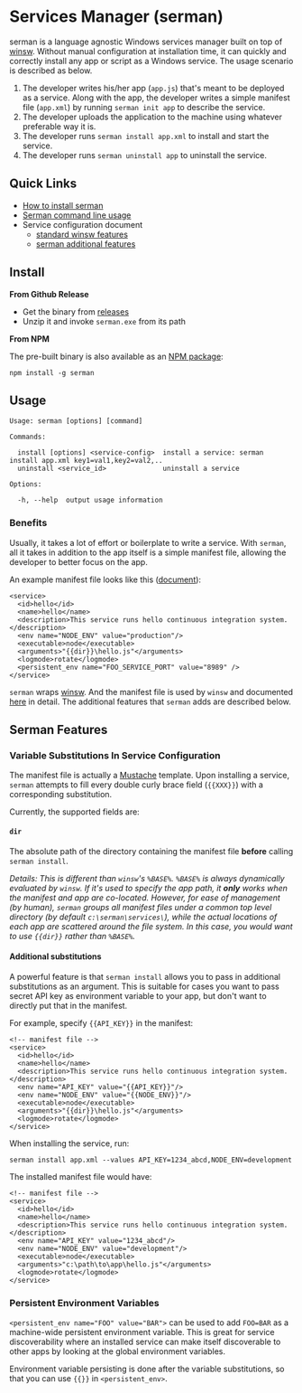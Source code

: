 Services Manager (serman)
====
serman is a language agnostic Windows services manager built on top of [winsw](https://github.com/kohsuke/winsw). Without manual configuration at installation time, it can quickly and correctly install any app or script as a Windows service. The usage scenario is described as below.

1. The developer writes his/her app (`app.js`) that's meant to be deployed as a
   service. Along with the app, the developer writes a simple manifest
   file (`app.xml`) by running `serman init app` to describe the service.
2. The developer uploads the application to the machine using whatever
   preferable way it is.
3. The developer runs `serman install app.xml` to install and start the service.
4. The developer runs `serman uninstall app` to uninstall the service.

## Quick Links
* [How to install serman](#install)
* [Serman command line usage](#usage)
* Service configuration document
	* [standard winsw features](https://github.com/kohsuke/winsw#configuration-file-syntax)
	* [serman additional features](#serman-features)

## Install

**From Github Release**

* Get the binary from [releases](https://github.com/kflu/serman/releases)
* Unzip it and invoke `serman.exe` from its path

**From NPM**

The pre-built binary is also available as an [NPM package](https://www.npmjs.com/package/serman):

    npm install -g serman


## Usage

    Usage: serman [options] [command]

    Commands:

      install [options] <service-config>  install a service: serman install app.xml key1=val1,key2=val2,..
      uninstall <service_id>              uninstall a service

    Options:

      -h, --help  output usage information


### Benefits

Usually, it takes a lot of effort or boilerplate to write a service. With
`serman`, all it takes in addition to the app itself is a simple manifest file,
allowing the developer to better focus on the app.

An example manifest file looks like this ([document][2]):

    <service>
      <id>hello</id>
      <name>hello</name>
      <description>This service runs hello continuous integration system.</description>
      <env name="NODE_ENV" value="production"/>
      <executable>node</executable>
      <arguments>"{{dir}}\hello.js"</arguments>
      <logmode>rotate</logmode>
	  <persistent_env name="FOO_SERVICE_PORT" value="8989" />
    </service>


`serman` wraps [winsw][1]. And the manifest file is used by `winsw` and
documented [here][2] in detail. The additional features that `serman` adds
are described below.

## Serman Features

### Variable Substitutions In Service Configuration

The manifest file is actually a [Mustache][3] template. Upon installing a
service, `serman` attempts to fill every double curly brace field (`{{XXX}}`)
with a corresponding substitution.

Currently, the supported fields are:

#### `dir`

The absolute path of the directory containing the manifest file **before**
calling `serman install`.

_Details: This is different than `winsw`'s `%BASE%`. `%BASE%` is always
dynamically evaluated by `winsw`. If it's used to specify the app path, it
**only** works when the manifest and app are co-located. However, for ease of
management (by human), `serman` groups all manifest files under a common top
level directory (by default `c:\serman\services\`), while the actual locations
of each app are scattered around the file system. In this case, you would want
to use `{{dir}}` rather than `%BASE%`._


#### Additional substitutions

A powerful feature is that `serman install` allows you to pass in additional substitutions
as an argument. This is suitable for cases you want to pass secret API key as environment variable
to your app, but don't want to directly put that in the manifest.

For example, specify `{{API_KEY}}` in the manifest:

    <!-- manifest file -->
    <service>
      <id>hello</id>
      <name>hello</name>
      <description>This service runs hello continuous integration system.</description>
      <env name="API_KEY" value="{{API_KEY}}"/>
      <env name="NODE_ENV" value="{{NODE_ENV}}"/>
      <executable>node</executable>
      <arguments>"{{dir}}\hello.js"</arguments>
      <logmode>rotate</logmode>
    </service>


When installing the service, run:

    serman install app.xml --values API_KEY=1234_abcd,NODE_ENV=development


The installed manifest file would have:

    <!-- manifest file -->
    <service>
      <id>hello</id>
      <name>hello</name>
      <description>This service runs hello continuous integration system.</description>
      <env name="API_KEY" value="1234_abcd"/>
      <env name="NODE_ENV" value="development"/>
      <executable>node</executable>
      <arguments>"c:\path\to\app\hello.js"</arguments>
      <logmode>rotate</logmode>
    </service>


### Persistent Environment Variables

`<persistent_env name="FOO" value="BAR">` can be used to add `FOO=BAR` as a
machine-wide persistent environment variable. This is great for service
discoverability where an installed service can make itself discoverable to
other apps by looking at the global environment variables.

Environment variable persisting is done after the variable substitutions, so that you can use
`{{}}` in `<persistent_env>`.


[1]: https://github.com/kohsuke/winsw
[2]: https://github.com/kohsuke/winsw/blob/master/doc/xmlConfigFile.md
[3]: https://en.wikipedia.org/wiki/Mustache_(template_system)
